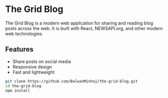# The Grid Blog

The Grid Blog is a modern web application for sharing and reading blog posts across the web. It is built with React, NEWSAPI.org, and other modern web technologies.

## Features

- Share posts on social media
- Responsive design
- Fast and lightweight

```bash
git clone https://github.com/BalwanMinhaj/the-grid-blog.git
cd the-grid-blog
npm install
